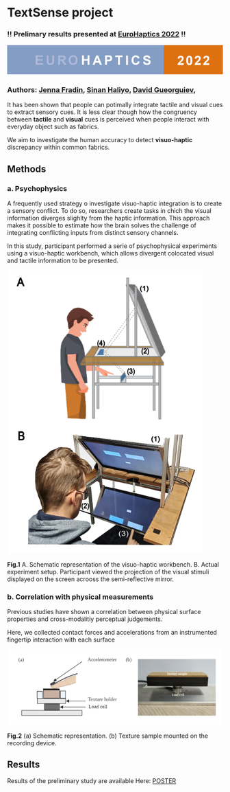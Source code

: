 # TextSense project

### !! Prelimary results presented at [EuroHaptics 2022](https://www.eurohaptics2022.org/) !! 
![eurohaptics](eurohaptics_logo.PNG)

### Authors: [Jenna Fradin](https://www.isir.upmc.fr/personnel/fradin/),  [Sinan Haliyo](https://pages.isir.upmc.fr/shaliyo/), [David Gueorguiev](https://www.isir.upmc.fr/personnel/gueorguiev/),

<p>It has been shown that people can potimally integrate tactile and visual cues to extract sensory cues. It is less clear though how the congruency between <strong>tactile</strong> and <strong>visual</strong> cues is perceived when people interact with everyday object such as fabrics.<p>

<p>We aim to investigate the human accuracy to detect <strong>visuo-haptic</strong> discrepancy within common fabrics.<p>

## Methods

### a. Psychophysics

<p>A frequently used strategy o investigate visuo-haptic integration is to create a sensory conflict. To do so, researchers create tasks in chich the visual information diverges slighlty from the haptic information. This approach makes it possible to estimate how the brain solves the challenge of integrating conflicting inputs from distinct sensory channels.</p>

In this study, participant performed a serie of psychophysical experiments using a visuo-haptic workbench, which allows divergent colocated visual and tactile information to be presented.

<img src="workbench.PNG" width="'450"/>

<strong>Fig.1</strong> A. Schematic representation of the visuo-haptic workbench. B. Actual experiment setup. Participant viewed the projection of the visual stimuli displayed on the screen acrooss the semi-reflective mirror.

### b. Correlation with physical measurements

<p>Previous studies have shown a correlation between physical surface properties and cross-modalitiy perceptual judgements.</p>

<p>Here, we collected contact forces and accelerations from an instrumented fingertip interaction with each surface</p>


<img src="physical_measurement.PNG" width="500"/> 

<strong>Fig.2</strong> (a) Schematic representation. (b) Texture sample mounted on the recording device. 

## Results

Results of the preliminary study are available Here: [POSTER](poster_WIP.pdf)

